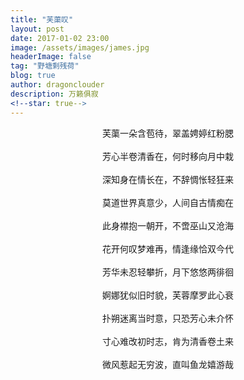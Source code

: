 ```yaml
---
title: "芙蕖叹"
layout: post
date: 2017-01-02 23:00
image: /assets/images/james.jpg
headerImage: false
tag: "野塘剩残荷"
blog: true
author: dragonclouder
description: 万籁俱寂
<!--star: true-->
---
```

<center>芙蕖一朵含苞待，翠盖娉婷红粉腮</center><br>
<center>芳心半卷清香在，何时移向月中栽</center><br>
<center>深知身在情长在，不辞惆怅轻狂来</center><br>
<center>莫道世界真意少，人间自古情痴在</center><br>
<center>此身襟抱一朝开，不啻巫山又沧海</center><br>
<center>花开何叹梦难再，情逢缘恰双今代</center><br>
<center>芳华未忍轻攀折，月下悠悠两徘徊</center><br>
<center>婀娜犹似旧时貌，芙蓉摩罗此心衰</center><br>
<center>扑朔迷离当时意，只恐芳心未介怀</center><br>
<center>寸心难改初时志，肯为清香卷土来</center><br>
<center>微风惹起无穷波，直叫鱼龙嬉游哉</center><br>
